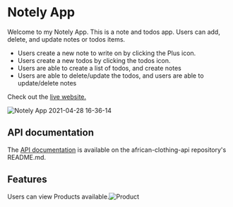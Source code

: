 # Notely App

Welcome to my Notely App.   This is a note and todos app. Users can add, delete, and update notes or todos items.
* Users create a new note to write on by clicking the Plus icon. 
* Users create a new todos  by clicking the todos icon. 
* Users are able to create a list of todos, and create notes 
* Users are able to delete/update the todos, and users are able to update/delete notes 

Check out the [live website.](https://note-pad-app-mayenthedeveloper.vercel.app) 

![Notely App 2021-04-28 16-36-14](https://user-images.githubusercontent.com/70912329/116485391-f282da80-a83f-11eb-96b4-70a60726a334.png)

## API documentation
The [API documentation](https://github.com/Mayenthedeveloper/note-app-api/blob/master/README.md) is available on the african-clothing-api repository's README.md.

## Features
Users can view Products available.![Product](https://user-images.githubusercontent.com/70912329/107979586-b1369a80-6f73-11eb-9817-f96d98916395.png)



